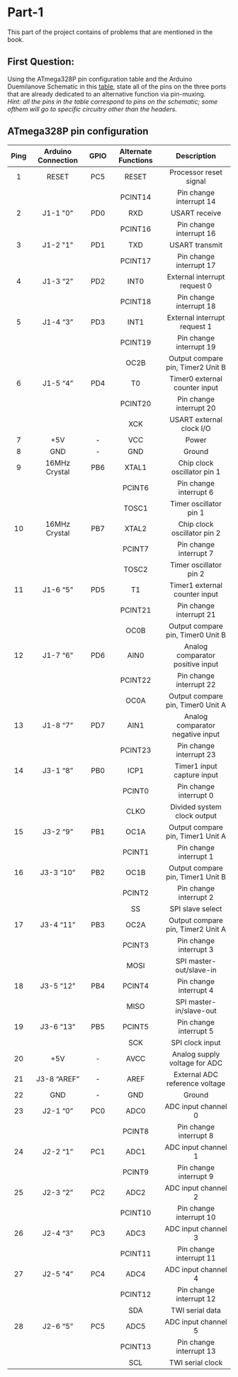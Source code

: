 # Part-1 
This part of the project contains of problems that are mentioned in the book.

## First Question:
Using the ATmega328P pin configuration table and the Arduino Duemilanove Schematic in this [table](#atmega328p-pin-configuration), state all of the pins on the three ports that are already dedicated to an alternative function via pin-muxing.  
*Hint: all the pins in the table correspond to pins on the schematic; some ofthem will go to specific circuitry other than the headers.*


## **ATmega328P pin configuration**

|Ping | Arduino Connection| GPIO           | Alternate Functions| Description                      |
|:---:| :------------:    | :------------: |:---------------:   | :-----------:                    |
|  1  | RESET             | PC5            | RESET              | Processor reset signal           |
|     |                   |                | PCINT14            | Pin change interrupt 14          |
|  2  | J1-1 "0"          | PD0            | RXD                |   USART receive                  |
|     |                   |                | PCINT16            | Pin change interrupt 16          |
|  3  | J1-2 "1"          | PD1            | TXD                | USART transmit                   |
|     |                   |                | PCINT17            | Pin change interrupt 17          |
|  4  | J1-3 “2”          | PD2            | INT0               | External interrupt request 0     |
|     |                   |                | PCINT18            | Pin change interrupt 18          |
|  5  | J1-4 “3”          | PD3            | INT1               | External interrupt request 1     |
|     |                   |                | PCINT19            | Pin change interrupt 19          |
|     |                   |                | OC2B               | Output compare pin, Timer2 Unit B|
|  6  | J1-5 “4”          | PD4            | T0                 | Timer0 external counter input    |
|     |                   |                | PCINT20            | Pin change interrupt 20          |
|     |                   |                | XCK                | USART external clock I/O         |
|  7  | +5V               | -              | VCC                | Power                            |
|  8  | GND               | -              | GND                | Ground                           |
|  9  | 16MHz Crystal     | PB6            | XTAL1              | Chip clock oscillator pin 1      |
|     |                   |                | PCINT6             | Pin change interrupt 6           |
|     |                   |                | TOSC1              | Timer oscillator pin 1           |
|  10 | 16MHz Crystal     | PB7            | XTAL2              | Chip clock oscillator pin 2      |
|     |                   |                | PCINT7             | Pin change interrupt 7           |
|     |                   |                | TOSC2              | Timer oscillator pin 2           |
|  11 | J1-6 “5”          | PD5            | T1                 | Timer1 external counter input    |
|     |                   |                | PCINT21            | Pin change interrupt 21          |
|     |                   |                | OC0B               | Output compare pin, Timer0 Unit B|
|  12 | J1-7 “6”          | PD6            | AIN0               | Analog comparator positive input |
|     |                   |                | PCINT22            | Pin change interrupt 22          |
|     |                   |                | OC0A               | Output compare pin, Timer0 Unit A|
|  13 | J1-8 “7”          | PD7            | AIN1               | Analog comparator negative input |
|     |                   |                | PCINT23            | Pin change interrupt 23          |
|  14 | J3-1 “8”          | PB0            | ICP1               | Timer1 input capture input       |
|     |                   |                | PCINT0             | Pin change interrupt 0           |
|     |                   |                | CLKO               | Divided system clock output      |
|  15 | J3-2 “9”          | PB1            | OC1A               | Output compare pin, Timer1 Unit A|
|     |                   |                | PCINT1             | Pin change interrupt 1           |
|  16 | J3-3 “10”         | PB2            | OC1B               | Output compare pin, Timer1 Unit B|
|     |                   |                | PCINT2             | Pin change interrupt 2           |
|     |                   |                | SS                 | SPI slave select                 |
|  17 | J3-4 “11”         | PB3            | OC2A               | Output compare pin, Timer2 Unit A|
|     |                   |                | PCINT3             | Pin change interrupt 3           |
|     |                   |                | MOSI               | SPI master-out/slave-in          |
|  18 | J3-5 “12”         | PB4            | PCINT4             | Pin change interrupt 4           |
|     |                   |                | MISO               | SPI master-in/slave-out          |
|  19 | J3-6 “13”         | PB5            | PCINT5             | Pin change interrupt 5           |
|     |                   |                | SCK                | SPI clock input                  |
|  20 | +5V               | -              | AVCC               | Analog supply voltage for ADC    |
|  21 | J3-8 “AREF”       | -              | AREF               | External ADC reference voltage   |
|  22 | GND               | -              | GND                | Ground                           |
|  23 | J2-1 “0”          | PC0            | ADC0               | ADC input channel 0              |
|     |                   |                | PCINT8             | Pin change interrupt 8           |
|  24 | J2-2 “1”          | PC1            | ADC1               | ADC input channel 1              |
|     |                   |                | PCINT9             | Pin change interrupt 9           |
|  25 | J2-3 “2”          | PC2            | ADC2               | ADC input channel 2              |
|     |                   |                | PCINT10            | Pin change interrupt 10          |
|  26 | J2-4 “3”          | PC3            | ADC3               | ADC input channel 3              |
|     |                   |                | PCINT11            | Pin change interrupt 11          |
|  27 | J2-5 “4”          | PC4            | ADC4               | ADC input channel 4              |
|     |                   |                | PCINT12            | Pin change interrupt 12          |
|     |                   |                | SDA                | TWI serial data                  |
|  28 | J2-6 “5”          | PC5            | ADC5               | ADC input channel 5              |
|     |                   |                | PCINT13            | Pin change interrupt 13          |
|     |                   |                | SCL                | TWI serial clock                 |
